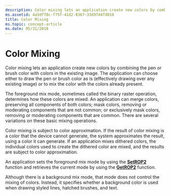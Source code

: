 ```yaml
---
description: Color mixing lets an application create new colors by combining the pen or brush color with colors in the existing image.
ms.assetid: 4a5dff8c-f75f-41d2-8367-33d97d4fd010
title: Color Mixing
ms.topic: concept-article
ms.date: 05/31/2018
---
```


# Color Mixing

Color mixing lets an application create new colors by combining the pen or brush color with colors in the existing image. The application can choose either to draw the pen or brush color as is (effectively drawing over any existing image) or to mix the color with the colors already present.

The foreground mix mode, sometimes called the binary raster operation, determines how these colors are mixed. An application can merge colors, preserving all components of both colors; mask colors, removing or moderating components that are not common; or exclusively mask colors, removing or moderating components that are common. There are several variations on these basic mixing operations.

Color mixing is subject to color approximation. If the result of color mixing is a color that the device cannot generate, the system approximates the result, using a color it can generate. If an application mixes dithered colors, the individual colors used to create the dithered color are mixed, and the results are subject to color approximation.

An application sets the foreground mix mode by using the [**SetROP2**](/windows/desktop/api/Wingdi/nf-wingdi-setrop2) function and retrieves the current mode by using the [**GetROP2**](/windows/desktop/api/Wingdi/nf-wingdi-getrop2) function.

Although there is a background mix mode, that mode does not control the mixing of colors. Instead, it specifies whether a background color is used when drawing styled lines, hatched brushes, and text.

 

 



